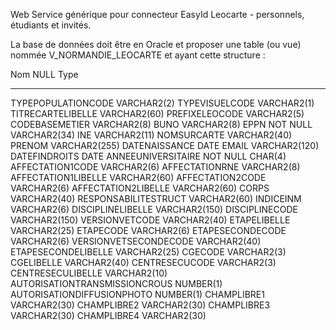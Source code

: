 Web Service générique pour connecteur EasyId Leocarte - personnels, étudiants et invités.

La base de données doit être en Oracle et proposer une table (ou vue) nommée V_NORMANDIE_LEOCARTE et ayant cette structure : 

Nom                           NULL     Type
----------------------------- -------- -------------
TYPEPOPULATIONCODE                     VARCHAR2(2)
TYPEVISUELCODE                         VARCHAR2(1)
TITRECARTELIBELLE                      VARCHAR2(60)
PREFIXELEOCODE                         VARCHAR2(5)
CODEBASEMETIER                         VARCHAR2(8)
BUNO                                   VARCHAR2(8)
EPPN                          NOT NULL VARCHAR2(34)
INE                                    VARCHAR2(11)
NOMSURCARTE                            VARCHAR2(40)
PRENOM                                 VARCHAR2(255)
DATENAISSANCE                          DATE
EMAIL                                  VARCHAR2(120)
DATEFINDROITS                          DATE
ANNEEUNIVERSITAIRE            NOT NULL CHAR(4)
AFFECTATION1CODE                       VARCHAR2(6)
AFFECTATIONRNE                         VARCHAR2(8)
AFFECTATION1LIBELLE                    VARCHAR2(60)
AFFECTATION2CODE                       VARCHAR2(6)
AFFECTATION2LIBELLE                    VARCHAR2(60)
CORPS                                  VARCHAR2(40)
RESPONSABILITESTRUCT                   VARCHAR2(60)
INDICEINM                              VARCHAR2(6)
DISCIPLINELIBELLE                      VARCHAR2(150)
DISCIPLINECODE                         VARCHAR2(150)
VERSIONVETCODE                         VARCHAR2(40)
ETAPELIBELLE                           VARCHAR2(25)
ETAPECODE                              VARCHAR2(6)
ETAPESECONDECODE                       VARCHAR2(6)
VERSIONVETSECONDECODE                  VARCHAR2(40)
ETAPESECONDELIBELLE                    VARCHAR2(25)
CGECODE                                VARCHAR2(3)
CGELIBELLE                             VARCHAR2(40)
CENTRESECUCODE                         VARCHAR2(3)
CENTRESECULIBELLE                      VARCHAR2(10)
AUTORISATIONTRANSMISSIONCROUS          NUMBER(1)
AUTORISATIONDIFFUSIONPHOTO             NUMBER(1)
CHAMPLIBRE1                            VARCHAR2(30)
CHAMPLIBRE2                            VARCHAR2(30)
CHAMPLIBRE3                            VARCHAR2(30)
CHAMPLIBRE4                            VARCHAR2(30)
